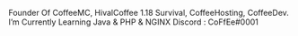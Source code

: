 Founder Of CoffeeMC, HivalCoffee 1.18 Survival, CoffeeHosting, CoffeeDev.
I’m Currently Learning Java & PHP & NGINX
Discord : CoFfEe#0001

<!---
CoffeeNet/CoffeeNet is a ✨ special ✨ repository because its `README.md` (this file) appears on your GitHub profile.
You can click the Preview link to take a look at your changes.
--->
